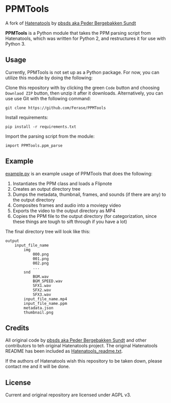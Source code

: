 # PPMTools

A fork of [Hatenatools](https://github.com/pbsds/Hatenatools) by [pbsds aka Peder Bergebakken Sundt](https://pbsds.net/)

**PPMTools** is a Python module that takes the PPM parsing script from Hatenatools, which was written for Python 2, and restructures it for use with Python 3.

## Usage

Currently, PPMTools is not set up as a Python package. For now, you can utilize this module by doing the following:

Clone this repository with by clicking the green `Code` button and choosing `Downlaod ZIP` button, then unzip it after it downloads. Alternatively, you can use use Git with the following command:
```
git clone https://github.com/Ferase/PPMTools
```

Install requirements:
```
pip install -r requirements.txt
```

Import the parsing script from the module:
```
import PPMTools.ppm_parse
```

## Example

[example.py](https://github.com/Ferase/PPMTools/blob/master/example.py) is an example usage of PPMTools that does the following:

1. Instantiates the PPM class and loads a Flipnote
2. Creates an output directory tree
3. Dumps the metadata, thumbnail, frames, and sounds (if there are any) to the output directory
4. Composites frames and audio into a moviepy video
5. Exports the video to the output directory as MP4
6. Copies the PPM file to the output directory (for categorization, since these things are tough to sift through if you have a lot)

The final directory tree will look like this:

```text
output
    input_file_name
        img
            000.png
            001.png
            002.png
            ...
        snd
            BGM.wav
            BGM_SPEED.wav
            SFX1.wav
            SFX2.wav
            SFX3.wav
        input_file_name.mp4
        input_file_name.ppm
        metadata.json
        thumbnail.png
```

## Credits

All original code by [pbsds aka Peder Bergebakken Sundt](https://pbsds.net/) and other contributors to teh original Hatenatools project. The original Hatenatools README has been included as [Hatenatools_readme.txt](https://github.com/Ferase/PPMTools/blob/master/Hatenatools_readme.txt).

If the authors of Hatenatools wish this repository to be taken down, please contact me and it will be done.

## License

Current and original repository are licensed under AGPL v3.
